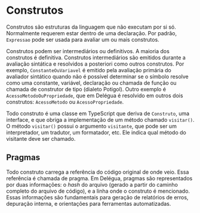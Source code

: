 # Construtos

Construtos são estruturas da linguagem que não executam por si só. Normalmente requerem estar dentro de uma declaração. Por padrão, `Expressao` pode ser usada para avaliar um ou mais construtos.

Construtos podem ser intermediários ou definitivos. A maioria dos construtos é definitiva. Construtos intermediários são emitidos durante a avaliação sintática e resolvidos a posteriori como outros construtos. Por exemplo, `ConstanteOuVariavel` é emitido pela avaliação primária do avaliador sintático quando não é possível determinar se o símbolo resolve como uma constante, variável, declaração ou chamada de função ou chamada de construtor de tipo (dialeto Potigol). Outro exemplo é `AcessoMetodoOuPropriedade`, que em Delégua é resolvido em outros dois construtos: `AcessoMetodo` ou `AcessoPropriedade`. 

Todo construto é uma classe em TypeScript que deriva de `Construto`, uma interface, e que obriga a implementação de um método chamado `visitar()`. O método `visitar()` possui o argumento `visitante`, que pode ser um interpretador, um tradutor, um formatador, etc. Ele indica qual método do visitante deve ser chamado. 

## Pragmas

Todo construto carrega a referência do código original de onde veio. Essa referência é chamada de pragma. Em Delégua, pragmas são representados por duas informações: o _hash_ do arquivo (gerado a partir do caminho completo do arquivo de código), e a linha onde o construto é mencionado. Essas informações são fundamentais para geração de relatórios de erros, depuração interna, e orientações para ferramentas automatizadas.